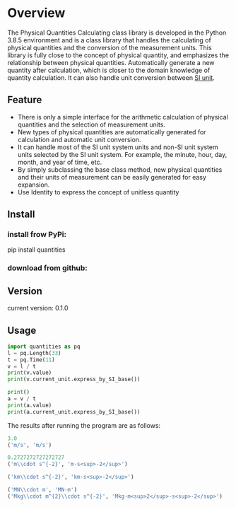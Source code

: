 # Overview
The Physical Quantities Calculating class library is developed in the Python 3.8.5 environment and is a class library that handles the calculating of physical quantities and the conversion of the measurement units. This library is fully close to the concept of physical quantity, and emphasizes the relationship between physical quantities. Automatically generate a new quantity after calculation, which is closer to the domain knowledge of quantity calculation. It can also handle unit conversion between [SI unit](https://www.bipm.org/documents/20126/41483022/SI-Brochure-9-EN.pdf/2d2b50bf-f2b4-9661-f402-5f9d66e4b507?version=1.9&download=true).

## Feature

- There is only a simple interface for the arithmetic calculation of physical quantities and the selection of measurement units. 
- New types of physical quantities are automatically generated for calculation and automatic unit conversion. 
- It can handle most of the SI unit system units and non-SI unit system units selected by the SI unit system. For example, the minute, hour, day, month, and year of time, etc. 
- By simply subclassing the base class method, new physical quantities and their units of measurement can be easily generated for easy expansion.
- Use Identity to express the concept of unitless quantity

## Install

### install frow PyPi:

pip install quantities

### download from github:

## Version

current version:    0.1.0

## Usage

```python
import quantities as pq
l = pq.Length(33)
t = pq.Time(11)
v = l / t
print(v.value)
print(v.current_unit.express_by_SI_base())

print()
a = v / t
print(a.value)
print(a.current_unit.express_by_SI_base())

```

The results after running the program are as follows:

```python
3.0
('m/s', 'm/s')

0.2727272727272727
('m\\cdot s^{-2}', 'm·s<sup>-2</sup>')

('km\\cdot s^{-2}', 'km·s<sup>-2</sup>')

('MN\\cdot m', 'MN·m')
('Mkg\\cdot m^{2}\\cdot s^{-2}', 'Mkg·m<sup>2</sup>·s<sup>-2</sup>')
```
